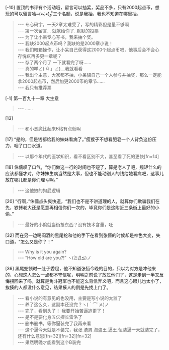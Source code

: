 
[-10] 置顶的书评有个活动哦，留言可以抽奖，奖品不多，只有2000起点币，想玩的可以留言哈~(*•̀ᴗ•́*)و ̑̑三个名额，说是我抽，我也不知道在哪里抽。
>--- 专心码字，一天2章太难受了，写的精彩但是量不够啊<br>
>--- 第一次留言... 就献给你了. 默默的投票<br>
>--- 为了让小呆专心写书，我来抽个奖。<br>
>--- 我缺2000起点币吗？我缺的是2000章小说！<br>
>--- 我们暗箱操作，让小呆自己获得这2000个起点币吧，他事后会不会心存愧疚再多更一章呢？<br>
>--- 存了两个月了  一下就看完了呀……<br>
>--- 真的咩∠( ᐛ 」∠)＿我就看看<br>
>--- 我出个主意，大家都不抽，小呆貂自己一个人参与并抽奖，那么一定能拿2000起点币，然后加更2000币的章节……<br>
>--- 我只有推荐票<br>

[-1] 第一百九十一章 大生意
>--- ……<br>

[13] 
>--- 和小恶魔比起来B格有点低啊<br>

[17] “是的，但是钱都给我的妹妹看病了。”瘦猴子不想看肥皂一个人背负这份压力，咽了口口水道。
>--- 以那个年代的医学知识，看不看区别不大，甚至看了死的更快[fn=14]<br>

[18] 侏儒叹了口气，“你们做这一行的时间也不短了，算是老人了吧，规矩什么的应该都懂才对，你妹妹生病当然是大事，但也不能动别人的钱给她看病吧，这事儿放在哪儿都是你们理亏啊。”
>--- 这他娘的狗屁逻辑<br>

[20] “行啊，”侏儒点头爽快道，“我们也不是不讲道理的人，就算你们欺骗我们在先，铁铐老大还是愿意再相信你们一次的，毕竟你们是这附近三条街上最好的小偷。”
>--- 最好的小偷就当街抢东西？没有技术含量，呸<br>

[32] 而在另一边喝闷酒的黑尾蛇和他的手下在看到张恒的时候却是神色大变，失口道，“怎么又是你？！”
>--- Why is it you again?<br>
>--- “How old are you?!”
ヽ(≧Д≦)ノ<br>

[36] 黑尾蛇顿时一肚子委屈，他不知道张恒今晚的目的，只以为对方是冲他来的，心想这人怎么一点都不守信呢，明明之前说了放过他们了，这是走到一半又反悔拐回来了吗，就算是角斗冠军也不能这么背信弃义吧，而且这心眼儿也太小了，挨揍的人都没什么意见，结果揍人的倒是先找上门了。
>--- 看小说的有意见的也没用，主要是写小说的太监了<br>
>--- 养了这么久，这副本还没完？ヽ(｀⌒´メ)ノ<br>
>--- 完了，看到头了！
我要开始苦逼追更了！<br>
>--- 是不是要化身五亿探长雷洛了<br>
>--- 删书删书，等你逼装完了我再来看<br>
>--- 这个逼今天就是不装完，我张.渣男.海盗王.逼王.恒装逼一天就装完了，还有什么意思[fn=32][fn=32][fn=32]<br>
>--- 果然明晚才能看到这个B装完<br>
